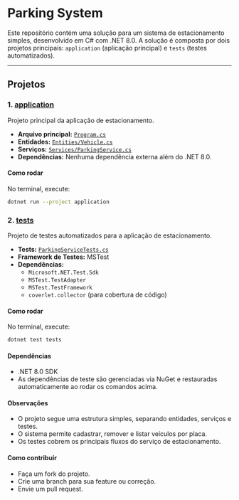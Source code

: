 # Parking System

Este repositório contém uma solução para um sistema de estacionamento simples, desenvolvido em C# com .NET 8.0. A solução é composta por dois projetos principais: `application` (aplicação principal) e `tests` (testes automatizados).

---

## Projetos

### 1. [application](application/)

Projeto principal da aplicação de estacionamento.

- **Arquivo principal:** [`Program.cs`](application/Program.cs)
- **Entidades:** [`Entities/Vehicle.cs`](application/Entities/Vehicle.cs)
- **Serviços:** [`Services/ParkingService.cs`](application/Services/ParkingService.cs)
- **Dependências:** Nenhuma dependência externa além do .NET 8.0.

#### Como rodar

No terminal, execute:

```sh
dotnet run --project application
```

### 2. [tests](tests/)

Projeto de testes automatizados para a aplicação de estacionamento.

- **Tests:** [`ParkingServiceTests.cs`](tests/Services/ParkingServiceTest.cs)
- **Framework de Testes:** MSTest
- **Dependências:**
  - `Microsoft.NET.Test.Sdk`
  - `MSTest.TestAdapter`
  - `MSTest.TestFramework`
  - `coverlet.collector` (para cobertura de código)

#### Como rodar

No terminal, execute:

```sh
dotnet test tests
```

#### Dependências
- .NET 8.0 SDK
- As dependências de teste são gerenciadas via NuGet e restauradas automaticamente ao rodar os comandos acima.

#### Observações
- O projeto segue uma estrutura simples, separando entidades, serviços e testes.
- O sistema permite cadastrar, remover e listar veículos por placa.
- Os testes cobrem os principais fluxos do serviço de estacionamento.

#### Como contribuir
- Faça um fork do projeto.
- Crie uma branch para sua feature ou correção.
- Envie um pull request.
